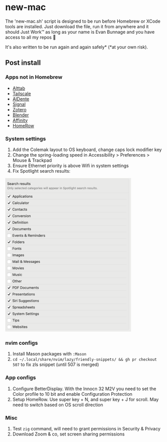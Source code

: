 # new-mac

The 'new-mac.sh' script is designed to be run before Homebrew or XCode tools are installed. 
Just download the file, run it from anywhere and it should Just Work™ as long as your name is Evan Bunnage and you have access to all my repos 🙂 

It's also written to be run again and again safely* (*at your own risk).


## Post install

### Apps not in Homebrew 

- [Alttab](https://alt-tab-macos.netlify.app)
- [Tailscale](https://login.tailscale.com/admin/machines)
- [AlDente](https://apphousekitchen.com)
- [Signal](https://signal.org/download/macos/)
- [Zotero](https://www.zotero.org)
- [Blender](https://www.blender.org/download/)
- [Affinity](https://store.serif.com/en-us/update/universal-licence/)
- [HomeRow](https://www.homerow.app)

### System settings
1. Add the Colemak layout to OS keyboard, change caps lock modifier key
1. Change the spring-loading speed in Accessibility > Preferences > Mouse & Trackpad
1. Ensure Ethernet priority is above Wifi in system settings
1. Fix Spotlight search results:

<img src="docs/images/spotlight_settings.png" alt="Spotlight settings" width="400">

### nvim configs
1. Install Mason packages with `:Mason`
1. `cd ~/.local/share/nvim/lazy/friendly-snippets/ && gh pr checkout 507` to fix zls snippet (until 507 is merged)

### App configs
1. Configure BetterDisplay. With the Innocn 32 M2V you need to set the Color profile to 10 bit and
enable Configuration Protection
1. Setup HomeRow. Use super key + N, and super key + J for scroll. May need to switch based on
OS scroll direction

### Misc
1. Test `zig` command, will need to grant permissions in Security & Privacy
1. Download Zoom & co, set screen sharing permissions






